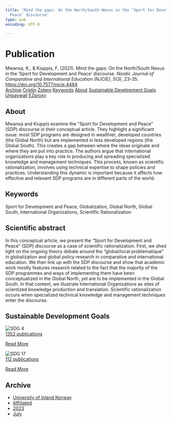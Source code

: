 ```yaml
---
title: 'Mind the gaps: On the North/South Nexus in the ‘Sport for Development and
  Peace’ discourse'
type: pub
encoding: UTF-8

---
```

<h1>Publication</h1>
<article id="csl-bib-container-GC6XTIVN" class="csl-bib-container">
  <div class="csl-bib-body"> <div class="csl-entry">Mwansa, K., &#38; Kiuppis, F. (2021). Mind the gaps: On the North/South Nexus in the ‘Sport for Development and Peace’ discourse. <i>Nordic Journal of Comparative and International Education (NJCIE)</i>, <i>5</i>(3), 23–35. <a href="https://doi.org/10.7577/njcie.4464">https://doi.org/10.7577/njcie.4464</a></div> </div>
  <div class="csl-bib-buttons">
    <a href="#taxonomy-article-GC6XTIVN" alt="archive" class="csl-bib-button">Archive</a>
    <a href="https://app.cristin.no/results/show.jsf?id=2161200" alt="Cristin" class="csl-bib-button">Cristin</a>
    <a href="http://zotero.org/groups/5881554/items/GC6XTIVN" alt="Zotero" class="csl-bib-button">Zotero</a>
    <a href="#keywords-article-GC6XTIVN" alt="keywords" class="csl-bib-button">Keywords</a>
    <a href="#about-article-GC6XTIVN" alt="about_pub" class="csl-bib-button">About</a>
    <a href="#sdg-article-GC6XTIVN" alt="sdg" class="csl-bib-button">Sustainable Development Goals</a>
    <a href="https://journals.oslomet.no/index.php/nordiccie/article/download/4464/4121" alt="Unpaywall" class="csl-bib-button">Unpaywall</a>
    <a href="https://journals.oslomet.no/index.php/nordiccie/article/download/4464/4121" alt="EZproxy" class="csl-bib-button">EZproxy</a>
  </div>
  <div id="csl-bib-meta-container-GC6XTIVN"></div>
</article>
<div id="csl-bib-meta-GC6XTIVN" class="csl-bib-meta">
  <article id="about-article-GC6XTIVN" class="about_pub-article">
    <h1>About</h1>
    Mwansa and Kiuppis examine the "Sport for Development and Peace" (SDP) discourse in their conceptual article. They highlight a significant issue: most SDP programs are designed in wealthier, developed countries (the Global North) but are implemented in less developed regions (the Global South). This creates a gap between where the ideas originate and where they are put into practice. The authors argue that international organizations play a key role in producing and spreading specialized knowledge and management techniques. This process, known as scientific rationalization, involves using technical expertise to shape policies and practices. Understanding this dynamic is important because it affects how effective and relevant SDP programs are in different parts of the world.
  </article>
  <article id="keywords-article-GC6XTIVN" class="keywords-article">
    <h1>Keywords</h1>
    Sport for Development and Peace, Globalization, Global North, Global South, International Organizations, Scientific Rationalization
  </article>
  <article id="abstract-article-GC6XTIVN" class="abstract-article">
    <h1>Scientific abstract</h1>
    In this conceptual article, we present the “Sport for Development and Peace” (SDP) discourse as a case of scientific rationalization. First, we shed light on the ongoing theory debate around the “global/local problematique” in globalization and global policy research in comparative and international education. We then link up with the SDP discourse and show that academic work mostly features research related to the fact that the majority of the SDP programmes and ways of implementing them have been conceptualized in the Global North, yet are to be implemented in the Global South. In that context, we illustrate International Organizations as sites of scientized knowledge production and translation. Scientific rationalization occurs when specialized technical knowledge and management techniques enter the discourse.
  </article>
  <article id="sdg-article-GC6XTIVN" class="sdg-article">
    <h1>Sustainable Development Goals</h1>
    <div class="sdg-container"><div id="sdg4" class="sdg">
        <img src="{{< params subfolder >}}images/sdg/sdg04_en.png" class="image" alt="SDG 4">
        <div class="sdg-overlay">
          <a href="{{< params subfolder >}}en/archive/?sdg=4#archive" class="sdg-publication-count"><span>1352</span> publications</a>
          <p><a href="https://sdgs.un.org/goals/goal4" class="sdg-read-more">Read More</a></p>
        </div>
      </div> <div id="sdg17" class="sdg">
        <img src="{{< params subfolder >}}images/sdg/sdg17_en.png" class="image" alt="SDG 17">
        <div class="sdg-overlay">
          <a href="{{< params subfolder >}}en/archive/?sdg=17#archive" class="sdg-publication-count"><span>112</span> publications</a>
          <p><a href="https://sdgs.un.org/goals/goal17" class="sdg-read-more">Read More</a></p>
        </div>
      </div></div>
  </article>
  <article id="taxonomy-article-GC6XTIVN" class="taxonomy-article">
    <h1>Archive</h1>
    <ul>
      <li><a href="{{< params subfolder >}}en/archive/?key=3DCRN523">University of Inland Norway</a></li>
      <li><a href="{{< params subfolder >}}en/archive/?key=II9RDAME">Affiliated</a></li>
      <li><a href="{{< params subfolder >}}en/archive/?key=3TJDYZJS">2023</a></li>
      <li><a href="{{< params subfolder >}}en/archive/?key=GFFYDGQQ">July</a></li>
    </ul>
  </article>
</div>
